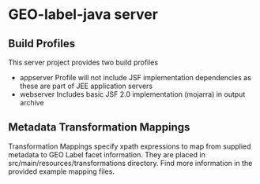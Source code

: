 GEO-label-java server
======================

Build Profiles
----------------------

This server project provides two build profiles

 * appserver
   Profile will not include JSF implementation dependencies as these are part of JEE application servers
 * webserver
   Includes basic JSF 2.0 implementation (mojarra) in output archive
   
   
Metadata Transformation Mappings
----------------------

Transformation Mappings specify xpath expressions to map from supplied metadata to GEO Label facet information. 
They are placed in src/main/resources/transformations directory. Find more information in the provided example mapping files.